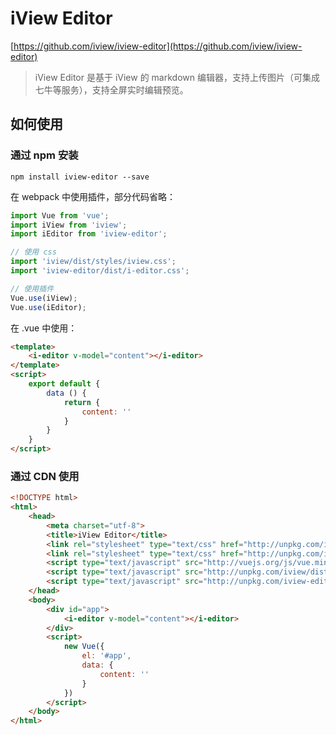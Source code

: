 # iView Editor
[https://github.com/iview/iview-editor](https://github.com/iview/iview-editor)
> iView Editor 是基于 iView 的 markdown 编辑器，支持上传图片（可集成七牛等服务），支持全屏实时编辑预览。
## 如何使用
### 通过 npm 安装

```
npm install iview-editor --save
```
在 webpack 中使用插件，部分代码省略：
```js
import Vue from 'vue';
import iView from 'iview';
import iEditor from 'iview-editor';

// 使用 css
import 'iview/dist/styles/iview.css';
import 'iview-editor/dist/i-editor.css';

// 使用插件
Vue.use(iView);
Vue.use(iEditor);
```

在 .vue 中使用：
```html
<template>
    <i-editor v-model="content"></i-editor>
</template>
<script>
    export default {
        data () {
            return {
                content: ''
            }
        }
    }
</script>
```

### 通过 CDN 使用
``` html
<!DOCTYPE html>
<html>
    <head>
        <meta charset="utf-8">
        <title>iView Editor</title>
        <link rel="stylesheet" type="text/css" href="http://unpkg.com/iview/dist/styles/iview.css">
        <link rel="stylesheet" type="text/css" href="http://unpkg.com/iview-editor/dist/iview-editor.css">
        <script type="text/javascript" src="http://vuejs.org/js/vue.min.js"></script>
        <script type="text/javascript" src="http://unpkg.com/iview/dist/iview.min.js"></script>
        <script type="text/javascript" src="http://unpkg.com/iview-editor/dist/iview-editor.js"></script>
    </head>
    <body>
        <div id="app">
            <i-editor v-model="content"></i-editor>
        </div>
        <script>
            new Vue({
                el: '#app',
                data: {
                    content: ''
                }
            })
        </script>
    </body>
</html>
```